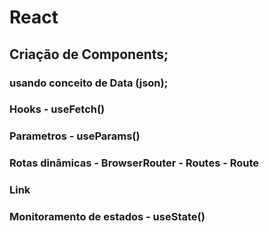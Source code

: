 # React

## Criação de Components;

### usando conceito de Data (json);

### Hooks - useFetch()

### Parametros - useParams()

### Rotas dinâmicas - BrowserRouter - Routes - Route

### Link

### Monitoramento de estados - useState()
